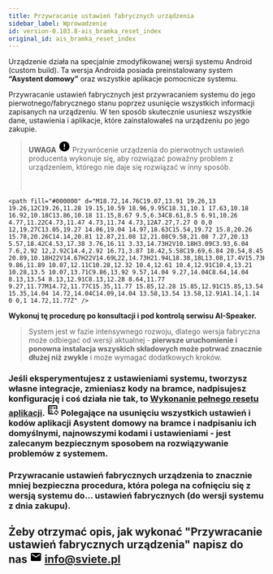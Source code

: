 ```yaml
---
title: Przywracanie ustawień fabrycznych urządzenia
sidebar_label: Wprowadzenie
id: version-0.103.8-ais_bramka_reset_index
original_id: ais_bramka_reset_index
---
```


Urządzenie działa na specjalnie zmodyfikowanej wersji systemu Android (custom build). Ta wersja Androida posiada preinstalowany system **“Asystent domowy”** oraz wszystkie aplikacje pomocnicze systemu.

Przywracanie ustawień fabrycznych jest przywracaniem systemu do jego pierwotnego/fabrycznego stanu poprzez usunięcie wszystkich informacji zapisanych na urządzeniu. W ten sposób skutecznie usuniesz wszystkie dane, ustawienia i aplikacje, które zainstalowałeś na urządzeniu po jego zakupie.

> **UWAGA** <svg style="width:24px;height:24px" viewBox="0 0 24 24">
    <path fill="#000000" d="M13,13H11V7H13M13,17H11V15H13M12,2A10,10 0 0,0 2,12A10,10 0 0,0 12,22A10,10 0 0,0 22,12A10,10 0 0,0 12,2Z" />
</svg> Przywrócenie urządzenia do pierwotnych ustawień producenta wykonuje się, aby rozwiązać poważny problem z urządzeniem, którego nie daje się rozwiązać w inny sposób.
>
> <svg style="width:24px;height:24px" viewBox="0 0 24 24">
    <path fill="#000000" d="M18.72,14.76C19.07,13.91 19.26,13 19.26,12C19.26,11.28 19.15,10.59 18.96,9.95C18.31,10.1 17.63,10.18 16.92,10.18C13.86,10.18 11.15,8.67 9.5,6.34C8.61,8.5 6.91,10.26 4.77,11.22C4.73,11.47 4.73,11.74 4.73,12A7.27,7.27 0 0,0 12,19.27C13.05,19.27 14.06,19.04 14.97,18.63C15.54,19.72 15.8,20.26 15.78,20.26C14.14,20.81 12.87,21.08 12,21.08C9.58,21.08 7.27,20.13 5.57,18.42C4.53,17.38 3.76,16.11 3.33,14.73H2V10.18H3.09C3.93,6.04 7.6,2.92 12,2.92C14.4,2.92 16.71,3.87 18.42,5.58C19.69,6.84 20.54,8.45 20.89,10.18H22V14.67H22V14.69L22,14.73H21.94L18.38,18L13.08,17.4V15.73H17.91L18.72,14.76M9.27,11.77C9.57,11.77 9.86,11.89 10.07,12.11C10.28,12.32 10.4,12.61 10.4,12.91C10.4,13.21 10.28,13.5 10.07,13.71C9.86,13.92 9.57,14.04 9.27,14.04C8.64,14.04 8.13,13.54 8.13,12.91C8.13,12.28 8.64,11.77 9.27,11.77M14.72,11.77C15.35,11.77 15.85,12.28 15.85,12.91C15.85,13.54 15.35,14.04 14.72,14.04C14.09,14.04 13.58,13.54 13.58,12.91A1.14,1.14 0 0,1 14.72,11.77Z" />
</svg> **Wykonuj tę procedurę po konsultacji i pod kontrolą serwisu AI-Speaker.**
>
> System jest w fazie intensywnego rozwoju, dlatego wersja fabryczna może odbiegać od wersji aktualnej - **pierwsze uruchomienie i ponowna instalacja wszyskich składowych może potrwać znacznie dłużej niż zwykle** i może wymagać dodatkowych kroków.


### Jeśli eksperymentujesz z ustawieniami systemu, tworzysz własne integracje, zmieniasz kody na bramce, nadpisujesz konfigurację i coś działa nie tak, to [Wykonanie pełnego resetu aplikacji](/AIS-docs/docs/en/ais_bramka_reset_ais_step_by_step.html). <svg style="width:24px;height:24px" viewBox="0 0 24 24"> <path fill="#000000" d="M6,18V13H11V18H6M7,14V17H10V14H7M13,7.5H18V9.5H13V7.5M5,21A2,2 0 0,1 3,19V5A2,2 0 0,1 5,3H19A2,2 0 0,1 21,5V11.17C20.5,11.06 20,11 19.5,11H19V5H5V19H13.17C13.34,19.72 13.63,20.39 14,21H5M11,6V11H6V6H11M10,10V7H7V10H10M19,12V13.5A4,4 0 0,1 23,17.5C23,18.32 22.75,19.08 22.33,19.71L21.24,18.62C21.41,18.28 21.5,17.9 21.5,17.5A2.5,2.5 0 0,0 19,15V16.5L16.75,14.25L19,12M19,23V21.5A4,4 0 0,1 15,17.5C15,16.68 15.25,15.92 15.67,15.29L16.76,16.38C16.59,16.72 16.5,17.1 16.5,17.5A2.5,2.5 0 0,0 19,20V18.5L21.25,20.75L19,23Z" /> </svg> Polegające na usunięciu wszystkich ustawień i kodów aplikacji Asystent domowy na bramce i nadpisaniu ich **domyślnymi, najnowszymi kodami i ustawieniami** - jest zalecanym bezpiecznym sposobem na rozwiązywanie problemów z systemem.


### **Przywracanie ustawień fabrycznych urządzenia** to znacznie mniej bezpieczna procedura, która polega na cofnięciu się z wersją systemu do... ustawień fabrycznych (do wersji systemu z dnia zakupu).

## Żeby otrzymać opis, jak wykonać "Przywracanie ustawień fabrycznych urządzenia" napisz do nas <svg style="width:24px;height:24px" viewBox="0 0 24 24"> <path fill="#000000" d="M20,8L12,13L4,8V6L12,11L20,6M20,4H4C2.89,4 2,4.89 2,6V18A2,2 0 0,0 4,20H20A2,2 0 0,0 22,18V6C22,4.89 21.1,4 20,4Z" /> </svg> info@sviete.pl
